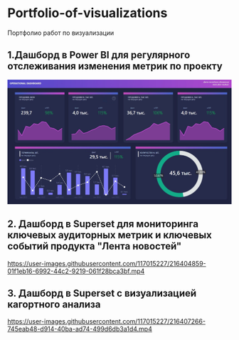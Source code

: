 # Portfolio-of-visualizations
Портфолио работ по визуализации


## 1.Дашборд в Power BI для регулярного отслеживания изменения метрик по проекту
![Operational Dashboard](https://github.com/RenataGilmedinova/Portfolio-of-visualizations/blob/main/Operational_dashboard.jpg)



## 2. Дашборд в Superset для мониторинга ключевых аудиторных метрик и ключевых событий продукта "Лента новостей"

https://user-images.githubusercontent.com/117015227/216404859-01f1eb16-6992-44c2-9219-061f28bca3bf.mp4


## 3. Дашборд в Superset с визуализацией кагортного анализа
https://user-images.githubusercontent.com/117015227/216407266-745eab48-d914-40ba-ad74-499d6db3a1d4.mp4

